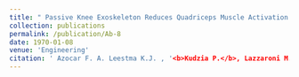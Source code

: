 ```yaml
---
title: " Passive Knee Exoskeleton Reduces Quadriceps Muscle Activation During Downhill Skiing: A Pilot Study"
collection: publications
permalink: /publication/Ab-8
date: 1970-01-08
venue: 'Engineering'
citation: ' Azocar F. A. Leestma K.J. , '<b>Kudzia P.</b>, Lazzaroni M., Liu Y.,  Bayon C., Rampeltshammer W., Van Asseldonk E. Passive Knee Exoskeleton Reduces Quadriceps Muscle Activation During Downhill Skiing: A Pilot Study <i> IEEE Engineering in Medicine and Biology</i>. Berlin, Germany. <b>2019</b>'
---
```



